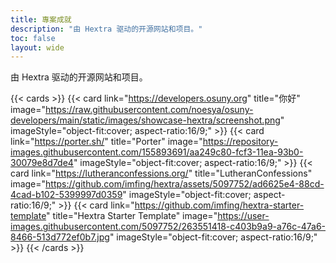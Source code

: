 ```yaml
---
title: 專案成就
description: "由 Hextra 驱动的开源网站和项目。"
toc: false
layout: wide
---
```


<div class="hx-mt-4"></div>

<p class="hx-mb-12 hx-text-center hx-text-lg hx-text-gray-500 dark:hx-text-gray-400">
由 Hextra 驱动的开源网站和项目。
</p>

{{< cards >}}
{{< card link="https://developers.osuny.org" title="你好" image="https://raw.githubusercontent.com/noesya/osuny-developers/main/static/images/showcase-hextra/screenshot.png" imageStyle="object-fit:cover; aspect-ratio:16/9;" >}}
{{< card link="https://porter.sh/" title="Porter" image="https://repository-images.githubusercontent.com/155893691/aa249c80-fcf3-11ea-93b0-30079e8d7de4" imageStyle="object-fit:cover; aspect-ratio:16/9;" >}}
{{< card link="https://lutheranconfessions.org/" title="LutheranConfessions" image="https://github.com/imfing/hextra/assets/5097752/ad6625e4-88cd-4cad-b102-5399997d0359" imageStyle="object-fit:cover; aspect-ratio:16/9;" >}}
{{< card link="https://github.com/imfing/hextra-starter-template" title="Hextra Starter Template" image="https://user-images.githubusercontent.com/5097752/263551418-c403b9a9-a76c-47a6-8466-513d772ef0b7.jpg" imageStyle="object-fit:cover; aspect-ratio:16/9;" >}}
{{< /cards >}}

